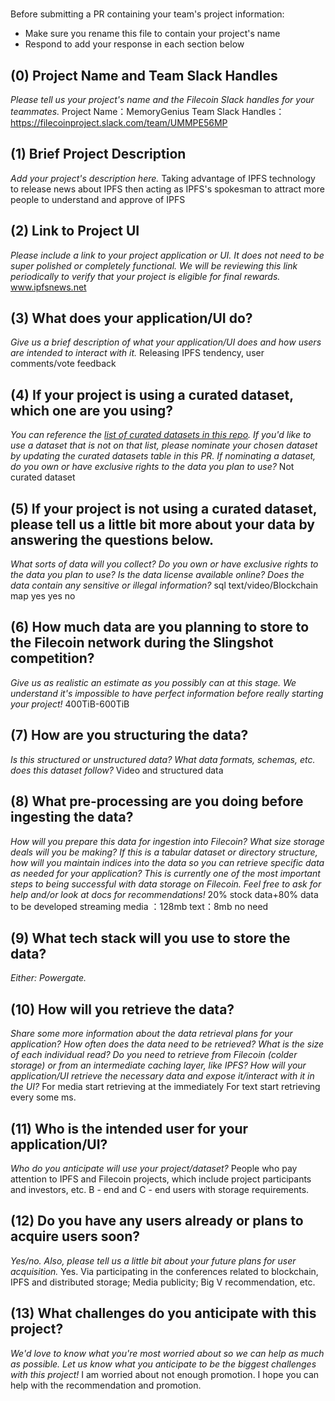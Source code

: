 # <MemoryGenius>

Before submitting a PR containing your team's project information:
- Make sure you rename this file to contain your project's name
- Respond to add your response in each section below

## (0) Project Name and Team Slack Handles
*Please tell us your project's name and the Filecoin Slack handles for your teammates.*
Project Name：MemoryGenius
Team Slack Handles：https://filecoinproject.slack.com/team/UMMPE56MP

## (1) Brief Project Description
*Add your project's description here.*
Taking advantage of IPFS technology to release news about IPFS then acting as IPFS's spokesman to attract more people to understand and approve of IPFS

## (2) Link to Project UI
*Please include a link to your project application or UI. It does not need to be super polished or completely functional. We will be reviewing this link periodically to verify that your project is eligible for final rewards.*
www.ipfsnews.net

## (3) What does your application/UI do?
*Give us a brief description of what your application/UI does and how users are intended to interact with it.*
Releasing IPFS tendency, user comments/vote feedback
## (4) If your project is using a curated dataset, which one are you using?
*You can reference the [list of curated datasets in this repo](https://github.com/filecoin-project/slingshot/blob/master/datasets.md). If you'd like to use a dataset that is not on that list, please nominate your chosen dataset by updating the curated datasets table in this PR. If nominating a dataset, do you own or have exclusive rights to the data you plan to use?*
Not curated dataset

## (5) If your project is not using a curated dataset, please tell us a little bit more about your data by answering the questions below.
*What sorts of data will you collect? Do you own or have exclusive rights to the data you plan to use? Is the data license available online? Does the data contain any sensitive or illegal information?*
sql text/video/Blockchain map
yes
yes
no

## (6) How much data are you planning to store to the Filecoin network during the Slingshot competition?
*Give us as realistic an estimate as you possibly can at this stage. We understand it's impossible to have perfect information before really starting your project!*
400TiB-600TiB

## (7) How are you structuring the data?
*Is this structured or unstructured data? What data formats, schemas, etc. does this dataset follow?*
Video and structured data

## (8) What pre-processing are you doing before ingesting the data?
*How will you prepare this data for ingestion into Filecoin? What size storage deals will you be making? If this is a tabular dataset or directory structure, how will you maintain indices into the data so you can retrieve specific data as needed for your application? This is currently one of the most important steps to being successful with data storage on Filecoin. Feel free to ask for help and/or look at docs for recommendations!*
20% stock data+80% data to be developed
streaming media ：128mb
text：8mb
no need

## (9)  What tech stack will you use to store the data?
*Either: Powergate.*

## (10) How will you retrieve the data?
*Share some more information about the data retrieval plans for your application? How often does the data need to be retrieved? What is the size of each individual read? Do you need to retrieve from Filecoin (colder storage) or from an intermediate caching layer, like IPFS? How will your application/UI retrieve the necessary data and expose it/interact with it in the UI?*
For media start retrieving at the immediately
For text start retrieving every some ms.

## (11) Who is the intended user for your application/UI?
*Who do you anticipate will use your project/dataset?*
People who pay attention to IPFS and Filecoin projects, which include project participants and investors, etc.
B - end and C - end users with storage requirements.
  
## (12) Do you have any users already or plans to acquire users soon?
*Yes/no. Also, please tell us a little bit about your future plans for user acquisition.*
Yes. 
Via participating in the conferences related to blockchain, IPFS and distributed storage; 
Media publicity; 
Big V recommendation, etc.

## (13) What challenges do you anticipate with this project?
*We'd love to know what you're most worried about so we can help as much as possible. Let us know what you anticipate to be the biggest challenges with this project!*
I am worried about not enough promotion.
I hope you can help with the recommendation and promotion.

